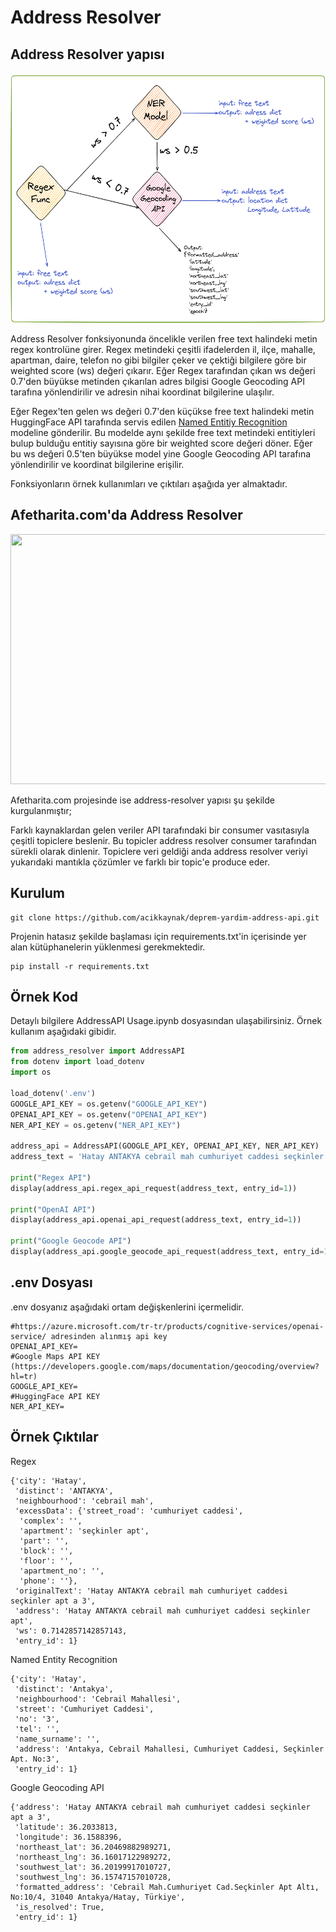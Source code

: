 # Address Resolver


## Address Resolver yapısı


<img src="address_resolver.png" width=600 height=400>

Address Resolver fonksiyonunda öncelikle verilen free text halindeki metin regex kontrolüne girer. Regex metindeki çeşitli ifadelerden il, ilçe, mahalle, apartman, daire, telefon no gibi bilgiler çeker ve çektiği bilgilere göre bir weighted score (ws) değeri çıkarır. Eğer Regex tarafından çıkan ws değeri 0.7'den büyükse metinden çıkarılan adres bilgisi Google Geocoding API tarafına yönlendirilir ve adresin nihai koordinat bilgilerine ulaşılır. 

Eğer Regex'ten gelen ws değeri 0.7'den küçükse free text halindeki metin HuggingFace API tarafında servis edilen [Named Entitiy Recognition](https://huggingface.co/deprem-ml/deprem-ner) modeline gönderilir. Bu modelde aynı şekilde free text metindeki entitiyleri bulup bulduğu entitiy sayısına göre bir weighted score değeri döner. Eğer bu ws değeri 0.5'ten büyükse model yine Google Geocoding API tarafına yönlendirilir ve koordinat bilgilerine erişilir. 

Fonksiyonların örnek kullanımları ve çıktıları aşağıda yer almaktadır. 

## Afetharita.com'da Address Resolver
<img src="address-resolver-on-afetharita" width=600 height=400>


Afetharita.com projesinde ise address-resolver yapısı şu şekilde kurgulanmıştır;

Farklı kaynaklardan gelen veriler API tarafındaki bir consumer vasıtasıyla çeşitli topiclere beslenir. Bu topicler address resolver consumer tarafından sürekli olarak dinlenir. Topiclere veri geldiği anda address resolver veriyi yukarıdaki mantıkla çözümler ve farklı bir topic'e produce eder. 


## Kurulum
```
git clone https://github.com/acikkaynak/deprem-yardim-address-api.git
```

Projenin hatasız şekilde başlaması için requirements.txt'in içerisinde yer alan kütüphanelerin yüklenmesi gerekmektedir.
```
pip install -r requirements.txt
```


## Örnek Kod
Detaylı bilgilere AddressAPI Usage.ipynb dosyasından ulaşabilirsiniz. Örnek kullanım aşağıdaki gibidir.
``` python
from address_resolver import AddressAPI
from dotenv import load_dotenv
import os

load_dotenv('.env')
GOOGLE_API_KEY = os.getenv("GOOGLE_API_KEY")
OPENAI_API_KEY = os.getenv("OPENAI_API_KEY")
NER_API_KEY = os.getenv("NER_API_KEY")

address_api = AddressAPI(GOOGLE_API_KEY, OPENAI_API_KEY, NER_API_KEY)
address_text = 'Hatay ANTAKYA cebrail mah cumhuriyet caddesi seçkinler apt a 3'

print("Regex API")
display(address_api.regex_api_request(address_text, entry_id=1))

print("OpenAI API")
display(address_api.openai_api_request(address_text, entry_id=1))

print("Google Geocode API")
display(address_api.google_geocode_api_request(address_text, entry_id=1))
```


## .env Dosyası
.env dosyanız aşağıdaki ortam değişkenlerini içermelidir.

```
#https://azure.microsoft.com/tr-tr/products/cognitive-services/openai-service/ adresinden alınmış api key
OPENAI_API_KEY=  
#Google Maps API KEY (https://developers.google.com/maps/documentation/geocoding/overview?hl=tr)
GOOGLE_API_KEY= 
#HuggingFace API KEY
NER_API_KEY= 
```

## Örnek Çıktılar
Regex
```
{'city': 'Hatay',
 'distinct': 'ANTAKYA',
 'neighbourhood': 'cebrail mah',
 'excessData': {'street_road': 'cumhuriyet caddesi',
  'complex': '',
  'apartment': 'seçkinler apt',
  'part': '',
  'block': '',
  'floor': '',
  'apartment_no': '',
  'phone': ''},
 'originalText': 'Hatay ANTAKYA cebrail mah cumhuriyet caddesi seçkinler apt a 3',
 'address': 'Hatay ANTAKYA cebrail mah cumhuriyet caddesi seçkinler apt',
 'ws': 0.7142857142857143,
 'entry_id': 1}
```

Named Entity Recognition
```
{'city': 'Hatay',
 'distinct': 'Antakya',
 'neighbourhood': 'Cebrail Mahallesi',
 'street': 'Cumhuriyet Caddesi',
 'no': '3',
 'tel': '',
 'name_surname': '',
 'address': 'Antakya, Cebrail Mahallesi, Cumhuriyet Caddesi, Seçkinler Apt. No:3',
 'entry_id': 1}
```

Google Geocoding API
```
{'address': 'Hatay ANTAKYA cebrail mah cumhuriyet caddesi seçkinler apt a 3',
 'latitude': 36.2033813,
 'longitude': 36.1588396,
 'northeast_lat': 36.20469882989271,
 'northeast_lng': 36.16017122989272,
 'southwest_lat': 36.20199917010727,
 'southwest_lng': 36.15747157010728,
 'formatted_address': 'Cebrail Mah.Cumhuriyet Cad.Seçkinler Apt Altı, No:10/4, 31040 Antakya/Hatay, Türkiye',
 'is_resolved': True,
 'entry_id': 1}
```

